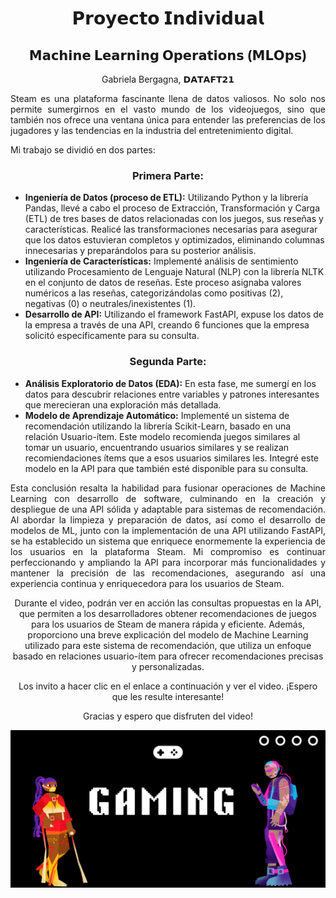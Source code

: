 <h1 align="center">𝗣𝗿𝗼𝘆𝗲𝗰𝘁𝗼 𝗜𝗻𝗱𝗶𝘃𝗶𝗱𝘂𝗮𝗹</h1>
<h2 align="center">𝗠𝗮𝗰𝗵𝗶𝗻𝗲 𝗟𝗲𝗮𝗿𝗻𝗶𝗻𝗴 𝗢𝗽𝗲𝗿𝗮𝘁𝗶𝗼𝗻𝘀 (𝗠𝗟𝗢𝗽𝘀)</h2>

<p align="center">Gabriela Bergagna, 𝗗𝗔𝗧𝗔𝗙𝗧𝟮𝟭</p>

<p align="justify">Steam es una plataforma fascinante llena de datos valiosos. No solo nos permite sumergirnos en el vasto mundo de los videojuegos, sino que también nos ofrece una ventana única para entender las preferencias de los jugadores y las tendencias en la industria del entretenimiento digital.</p>



<p align="justify">Mi trabajo se dividió en dos partes:</p>

<h3 align="center">Primera Parte:</h3>

<ul>
  <li><b>Ingeniería de Datos (proceso de ETL):</b> Utilizando Python y la librería Pandas, llevé a cabo el proceso de Extracción, Transformación y Carga (ETL) de tres bases de datos relacionadas con los juegos, sus reseñas y características. Realicé las transformaciones necesarias para asegurar que los datos estuvieran completos y optimizados, eliminando columnas innecesarias y preparándolos para su posterior análisis.</li>
  <li><b>Ingeniería de Características:</b> Implementé análisis de sentimiento utilizando Procesamiento de Lenguaje Natural (NLP) con la librería NLTK en el conjunto de datos de reseñas. Este proceso asignaba valores numéricos a las reseñas, categorizándolas como positivas (2), negativas (0) o neutrales/inexistentes (1).</li>
  <li><b>Desarrollo de API:</b> Utilizando el framework FastAPI, expuse los datos de la empresa a través de una API, creando 6 funciones que la empresa solicitó específicamente para su consulta.</li>
</ul>

<h3 align="center">Segunda Parte:</h3>

<ul>
  <li><b>Análisis Exploratorio de Datos (EDA):</b> En esta fase, me sumergí en los datos para descubrir relaciones entre variables y patrones interesantes que merecieran una exploración más detallada.</li>
  <li><b>Modelo de Aprendizaje Automático:</b> Implementé un sistema de recomendación utilizando la librería Scikit-Learn, basado en una relación Usuario-ítem. Este modelo recomienda juegos similares al tomar un usuario, encuentrando usuarios similares y se realizan recomiendaciones ítems que a esos usuarios similares les. Integré este modelo en la API para que también esté disponible para su consulta.</li>
</ul>

<p align="justify">Esta conclusión resalta la habilidad para fusionar operaciones de Machine Learning con desarrollo de software, culminando en la creación y despliegue de una API sólida y adaptable para sistemas de recomendación. Al abordar la limpieza y preparación de datos, así como el desarrollo de modelos de ML, junto con la implementación de una API utilizando FastAPI, se ha establecido un sistema que enriquece enormemente la experiencia de los usuarios en la plataforma Steam. Mi compromiso es continuar perfeccionando y ampliando la API para incorporar más funcionalidades y mantener la precisión de las recomendaciones, asegurando así una experiencia continua y enriquecedora para los usuarios de Steam.</p>

<p align="center">Durante el video, podrán ver en acción las consultas propuestas en la API, que permiten a los desarrolladores obtener recomendaciones de juegos para los usuarios de Steam de manera rápida y eficiente. Además, proporciono una breve explicación del modelo de Machine Learning utilizado para este sistema de recomendación, que utiliza un enfoque basado en relaciones usuario-ítem para ofrecer recomendaciones precisas y personalizadas.</p>

<p align="center">Los invito a hacer clic en el enlace a continuación y ver el video. ¡Espero que les resulte interesante!</p>

<p align="center">Gracias y espero que disfruten del video!</p>

<img src="https://github.com/gabybergagna/Steam-Proyecto/raw/master/images/portadagame.png" alt="Texto alternativo" />
